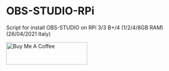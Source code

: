 # OBS-STUDIO-RPi
Script for install OBS-STUDIO on RPi 3/3 B+/4 (1/2/4/8GB RAM) (26/04/2021 Italy)

<a href="https://www.buymeacoffee.com/rssfra97" target="_blank"><img src="https://cdn.buymeacoffee.com/buttons/v2/default-yellow.png" alt="Buy Me A Coffee" style="height: 60px !important;width: 217px !important;" ></a>
